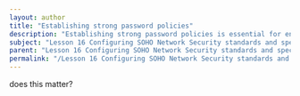 ```yaml
---
layout: author
title: "Establishing strong password policies"
description: "Establishing strong password policies is essential for enhancing the security of SOHO networks. This involves defining criteria for creating complex passwords, such as incorporating a mix of uppercase and lowercase letters, numbers, and special characters, as well as defining minimum length requirements. The policy should also encourage users to change passwords regularly, educate them on the importance of avoiding easily guessable passwords, and implement account lockout mechanisms after a certain number of failed attempts. Additionally, promoting the use of password managers and two-factor authentication can further strengthen security measures within the network."
subject: "Lesson 16 Configuring SOHO Network Security standards and specifications"
parent: "Lesson 16 Configuring SOHO Network Security standards and specifications"
permalink: "/Lesson 16 Configuring SOHO Network Security standards and specifications/Establishing strong password policies/"
---
```


does this matter?
